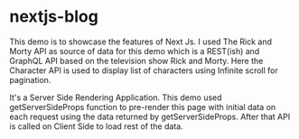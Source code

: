 # nextjs-blog

<p >This demo is to showcase the features of Next Js. I used The Rick and Morty API as source of data for this demo which is a REST(ish) and GraphQL API based on the television show Rick and Morty. Here the Character API is used to display list of characters using Infinite scroll for pagination.
</p>
<p>It's a Server Side Rendering Application. This demo used getServerSideProps function to pre-render this page with initial data on each request using the data returned by getServerSideProps. After that API is called on Client Side to load rest of the data.
